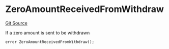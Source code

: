 # ZeroAmountReceivedFromWithdraw
[Git Source](https://github.com/FloorDAO/floor-v2/blob/fce0c6edadd90eef36eb24d13cfb5b386eeb9d00/src/contracts/strategies/BaseStrategy.sol)

If a zero amount is sent to be withdrawn


```solidity
error ZeroAmountReceivedFromWithdraw();
```

